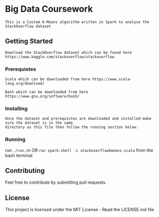 # Big Data Coursework
```
This is a Custom K-Means algorithm written in Spark to analyse the StackOverflow dataset
```

## Getting Started
```
Download the StackOverflow dataset which can be found here https://www.kaggle.com/stackoverflow/stackoverflow
```

### Prerequistes

```
Scala which can be downloaded from here https://www.scala-lang.org/download/

Bash which can be downloaded from here https://www.gnu.org/software/bash/
```

### Installing
```
Once the dataset and prerequistes are downloaded and installed make sure the dataset is in the same 
directory as this file then follow the running section below.
```

### Running
run `./run.sh` OR `run spark-shell -i stackoverflowkmeans.scala` from the bash terminal

## Contributing
Feel free to contribute by submitting pull requests.

## License
This project is licensed under the MIT License - Read the LICENSE.md file
